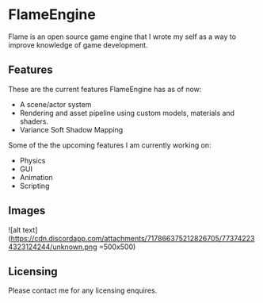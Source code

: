 # FlameEngine
Flame is an open source game engine that I wrote my self as a way to improve knowledge of game development.


## Features

These are the current features FlameEngine has as of now:

- A scene/actor system
- Rendering and asset pipeline using custom models, materials and shaders.
- Variance Soft Shadow Mapping

Some of the the upcoming features I am currently working on:

- Physics
- GUI
- Animation
- Scripting

## Images

![alt text](https://cdn.discordapp.com/attachments/717866375212826705/773742234323124244/unknown.png =500x500)

## Licensing

Please contact me for any licensing enquires.
